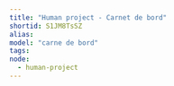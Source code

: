 ```yaml
---
title: "Human project - Carnet de bord"
shortid: S1JM8TsSZ
alias:
model: "carne de bord"
tags:
node: 
  - human-project
---
```

